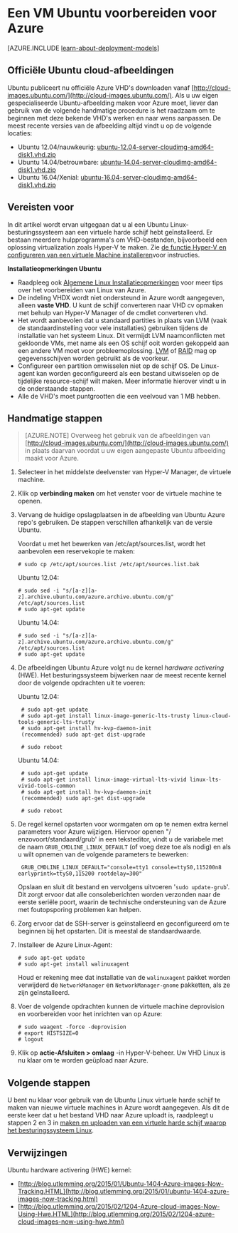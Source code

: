 <properties
    pageTitle="Maken en uploaden van een Ubuntu Linux VHD in Azure wordt aangegeven"
    description="Leer hoe maken en uploaden van een Azure virtuele harde schijf (VHD) met een Ubuntu Linux-besturingssysteem."
    services="virtual-machines-linux"
    documentationCenter=""
    authors="szarkos"
    manager="timlt"
    editor="tysonn"
    tags="azure-resource-manager,azure-service-management"/>

<tags
    ms.service="virtual-machines-linux"
    ms.workload="infrastructure-services"
    ms.tgt_pltfrm="vm-linux"
    ms.devlang="na"
    ms.topic="article"
    ms.date="08/24/2016"
    ms.author="szark"/>

# <a name="prepare-an-ubuntu-virtual-machine-for-azure"></a>Een VM Ubuntu voorbereiden voor Azure

[AZURE.INCLUDE [learn-about-deployment-models](../../includes/learn-about-deployment-models-both-include.md)]

## <a name="official-ubuntu-cloud-images"></a>Officiële Ubuntu cloud-afbeeldingen
Ubuntu publiceert nu officiële Azure VHD's downloaden vanaf [http://cloud-images.ubuntu.com/](http://cloud-images.ubuntu.com/). Als u uw eigen gespecialiseerde Ubuntu-afbeelding maken voor Azure moet, liever dan gebruik van de volgende handmatige procedure is het raadzaam om te beginnen met deze bekende VHD's werken en naar wens aanpassen. De meest recente versies van de afbeelding altijd vindt u op de volgende locaties:

 - Ubuntu 12.04/nauwkeurig: [ubuntu-12.04-server-cloudimg-amd64-disk1.vhd.zip](http://cloud-images.ubuntu.com/releases/precise/release/ubuntu-12.04-server-cloudimg-amd64-disk1.vhd.zip)
 - Ubuntu 14.04/betrouwbare: [ubuntu-14.04-server-cloudimg-amd64-disk1.vhd.zip](http://cloud-images.ubuntu.com/releases/trusty/release/ubuntu-14.04-server-cloudimg-amd64-disk1.vhd.zip)
 - Ubuntu 16.04/Xenial: [ubuntu-16.04-server-cloudimg-amd64-disk1.vhd.zip](http://cloud-images.ubuntu.com/releases/xenial/release/ubuntu-16.04-server-cloudimg-amd64-disk1.vhd.zip)


## <a name="prerequisites"></a>Vereisten voor

In dit artikel wordt ervan uitgegaan dat u al een Ubuntu Linux-besturingssysteem aan een virtuele harde schijf hebt geïnstalleerd. Er bestaan meerdere hulpprogramma's om VHD-bestanden, bijvoorbeeld een oplossing virtualization zoals Hyper-V te maken. Zie [de functie Hyper-V en configureren van een virtuele Machine installeren](http://technet.microsoft.com/library/hh846766.aspx)voor instructies.

**Installatieopmerkingen Ubuntu**

- Raadpleeg ook [Algemene Linux Installatieopmerkingen](virtual-machines-linux-create-upload-generic.md#general-linux-installation-notes) voor meer tips over het voorbereiden van Linux van Azure.
- De indeling VHDX wordt niet ondersteund in Azure wordt aangegeven, alleen **vaste VHD**.  U kunt de schijf converteren naar VHD cv opmaken met behulp van Hyper-V Manager of de cmdlet converteren vhd.
- Het wordt aanbevolen dat u standaard partities in plaats van LVM (vaak de standaardinstelling voor vele installaties) gebruiken tijdens de installatie van het systeem Linux. Dit vermijdt LVM naamconflicten met gekloonde VMs, met name als een OS schijf ooit worden gekoppeld aan een andere VM moet voor probleemoplossing. [LVM](virtual-machines-linux-configure-lvm.md) of [RAID](virtual-machines-linux-configure-raid.md) mag op gegevensschijven worden gebruikt als de voorkeur.
- Configureer een partition omwisselen niet op de schijf OS. De Linux-agent kan worden geconfigureerd als een bestand uitwisselen op de tijdelijke resource-schijf wilt maken.  Meer informatie hierover vindt u in de onderstaande stappen.
- Alle de VHD's moet puntgrootten die een veelvoud van 1 MB hebben.


## <a name="manual-steps"></a>Handmatige stappen

> [AZURE.NOTE] Overweeg het gebruik van de afbeeldingen van [http://cloud-images.ubuntu.com/](http://cloud-images.ubuntu.com/) in plaats daarvan voordat u uw eigen aangepaste Ubuntu afbeelding maakt voor Azure.


1. Selecteer in het middelste deelvenster van Hyper-V Manager, de virtuele machine.

2. Klik op **verbinding maken** om het venster voor de virtuele machine te openen.

3.  Vervang de huidige opslagplaatsen in de afbeelding van Ubuntu Azure repo's gebruiken. De stappen verschillen afhankelijk van de versie Ubuntu.

    Voordat u met het bewerken van /etc/apt/sources.list, wordt het aanbevolen een reservekopie te maken:

        # sudo cp /etc/apt/sources.list /etc/apt/sources.list.bak

    Ubuntu 12.04:

        # sudo sed -i "s/[a-z][a-z].archive.ubuntu.com/azure.archive.ubuntu.com/g" /etc/apt/sources.list
        # sudo apt-get update

    Ubuntu 14.04:

        # sudo sed -i "s/[a-z][a-z].archive.ubuntu.com/azure.archive.ubuntu.com/g" /etc/apt/sources.list
        # sudo apt-get update

4. De afbeeldingen Ubuntu Azure volgt nu de kernel *hardware activering* (HWE). Het besturingssysteem bijwerken naar de meest recente kernel door de volgende opdrachten uit te voeren:

    Ubuntu 12.04:

        # sudo apt-get update
        # sudo apt-get install linux-image-generic-lts-trusty linux-cloud-tools-generic-lts-trusty
        # sudo apt-get install hv-kvp-daemon-init
        (recommended) sudo apt-get dist-upgrade

        # sudo reboot

    Ubuntu 14.04:

        # sudo apt-get update
        # sudo apt-get install linux-image-virtual-lts-vivid linux-lts-vivid-tools-common
        # sudo apt-get install hv-kvp-daemon-init
        (recommended) sudo apt-get dist-upgrade

        # sudo reboot


5. De regel kernel opstarten voor wormgaten om op te nemen extra kernel parameters voor Azure wijzigen. Hiervoor openen "/ enzovoort/standaard/grub' in een teksteditor, vindt u de variabele met de naam `GRUB_CMDLINE_LINUX_DEFAULT` (of voeg deze toe als nodig) en als u wilt opnemen van de volgende parameters te bewerken:

        GRUB_CMDLINE_LINUX_DEFAULT="console=tty1 console=ttyS0,115200n8 earlyprintk=ttyS0,115200 rootdelay=300"

    Opslaan en sluit dit bestand en vervolgens uitvoeren '`sudo update-grub`'. Dit zorgt ervoor dat alle consoleberichten worden verzonden naar de eerste seriële poort, waarin de technische ondersteuning van de Azure met foutopsporing problemen kan helpen.

6.  Zorg ervoor dat de SSH-server is geïnstalleerd en geconfigureerd om te beginnen bij het opstarten.  Dit is meestal de standaardwaarde.

7.  Installeer de Azure Linux-Agent:

        # sudo apt-get update
        # sudo apt-get install walinuxagent

    Houd er rekening mee dat installatie van de `walinuxagent` pakket worden verwijderd de `NetworkManager` en `NetworkManager-gnome` pakketten, als ze zijn geïnstalleerd.

8.  Voer de volgende opdrachten kunnen de virtuele machine deprovision en voorbereiden voor het inrichten van op Azure:

        # sudo waagent -force -deprovision
        # export HISTSIZE=0
        # logout

9. Klik op **actie-Afsluiten > omlaag** -in Hyper-V-beheer. Uw VHD Linux is nu klaar om te worden geüpload naar Azure.


## <a name="next-steps"></a>Volgende stappen
U bent nu klaar voor gebruik van de Ubuntu Linux virtuele harde schijf te maken van nieuwe virtuele machines in Azure wordt aangegeven. Als dit de eerste keer dat u het bestand VHD naar Azure uploadt is, raadpleegt u stappen 2 en 3 in [maken en uploaden van een virtuele harde schijf waarop het besturingssysteem Linux](virtual-machines-linux-classic-create-upload-vhd.md).

## <a name="references"></a>Verwijzingen ##

Ubuntu hardware activering (HWE) kernel:

- [http://blog.utlemming.org/2015/01/Ubuntu-1404-Azure-images-Now-Tracking.HTML](http://blog.utlemming.org/2015/01/ubuntu-1404-azure-images-now-tracking.html)
- [http://blog.utlemming.org/2015/02/1204-Azure-cloud-images-Now-Using-Hwe.HTML](http://blog.utlemming.org/2015/02/1204-azure-cloud-images-now-using-hwe.html)
